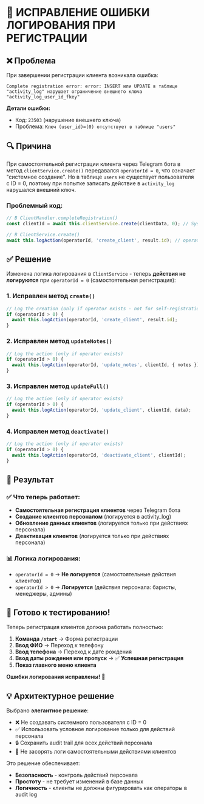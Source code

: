 # 🔧 ИСПРАВЛЕНИЕ ОШИБКИ ЛОГИРОВАНИЯ ПРИ РЕГИСТРАЦИИ

## ❌ Проблема
При завершении регистрации клиента возникала ошибка:
```
Complete registration error: error: INSERT или UPDATE в таблице "activity_log" нарушает ограничение внешнего ключа "activity_log_user_id_fkey"
```

**Детали ошибки:**
- Код: `23503` (нарушение внешнего ключа)
- Проблема: `Ключ (user_id)=(0) отсутствует в таблице "users"`

## 🔍 Причина
При самостоятельной регистрации клиента через Telegram бота в метод `clientService.create()` передавался `operatorId = 0`, что означает "системное создание". Но в таблице `users` не существует пользователя с ID = 0, поэтому при попытке записать действие в `activity_log` нарушался внешний ключ.

### Проблемный код:
```typescript
// В ClientHandler.completeRegistration()
const clientId = await this.clientService.create(clientData, 0); // System created

// В ClientService.create()
await this.logAction(operatorId, 'create_client', result.id); // operatorId = 0!
```

## ✅ Решение

Изменена логика логирования в `ClientService` - теперь **действия не логируются** при `operatorId = 0` (самостоятельная регистрация):

### 1. Исправлен метод `create()`
```typescript
// Log the creation (only if operator exists - not for self-registration)
if (operatorId > 0) {
  await this.logAction(operatorId, 'create_client', result.id);
}
```

### 2. Исправлен метод `updateNotes()`
```typescript
// Log the action (only if operator exists)
if (operatorId > 0) {
  await this.logAction(operatorId, 'update_notes', clientId, { notes });
}
```

### 3. Исправлен метод `updateFull()`
```typescript
// Log the action (only if operator exists)
if (operatorId > 0) {
  await this.logAction(operatorId, 'update_client', clientId, data);
}
```

### 4. Исправлен метод `deactivate()`
```typescript
// Log the action (only if operator exists)
if (operatorId > 0) {
  await this.logAction(operatorId, 'deactivate_client', clientId);
}
```

## 🎯 Результат

### ✅ Что теперь работает:
- **Самостоятельная регистрация клиентов** через Telegram бота
- **Создание клиентов персоналом** (логируется в activity_log)
- **Обновление данных клиентов** (логируется только при действиях персонала)
- **Деактивация клиентов** (логируется только при действиях персонала)

### 📊 Логика логирования:
- `operatorId = 0` → **Не логируется** (самостоятельные действия клиентов)
- `operatorId > 0` → **Логируется** (действия персонала: баристы, менеджеры, админы)

## 🚀 Готово к тестированию!

Теперь регистрация клиентов должна работать полностью:

1. **Команда `/start`** → Форма регистрации
2. **Ввод ФИО** → Переход к телефону  
3. **Ввод телефона** → Переход к дате рождения
4. **Ввод даты рождения или пропуск** → ✅ **Успешная регистрация**
5. **Показ главного меню клиента**

**Ошибки логирования исправлены!** 🎉

## 💡 Архитектурное решение

Выбрано **элегантное решение**:
- ❌ Не создавать системного пользователя с ID = 0
- ✅ Использовать условное логирование только для действий персонала  
- 🔒 Сохранить audit trail для всех действий персонала
- 🎯 Не засорять логи самостоятельными действиями клиентов

Это решение обеспечивает:
- **Безопасность** - контроль действий персонала
- **Простоту** - не требует изменений в базе данных
- **Логичность** - клиенты не должны фигурировать как операторы в audit log